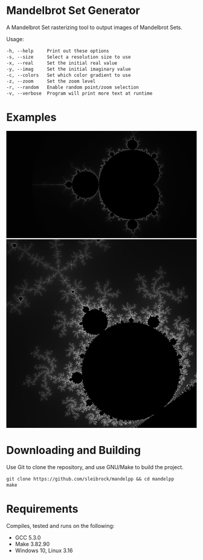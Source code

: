 # Mandelbrot Set Generator

A Mandelbrot Set rasterizing tool to output images of Mandelbrot Sets.

Usage:
```
-h, --help     Print out these options
-s, --size     Select a resolution size to use
-x, --real     Set the initial real value
-y, --imag     Set the initial imaginary value
-c, --colors   Set which color gradient to use
-z, --zoom     Set the zoom level
-r, --random   Enable random point/zoom selection
-v, --verbose  Program will print more text at runtime 
```

# Examples

![](https://raw.githubusercontent.com/sleibrock/mandelpp/master/docs/whole_720.png)
![](https://raw.githubusercontent.com/sleibrock/mandelpp/master/docs/closeup.png)

# Downloading and Building

Use Git to clone the repository, and use GNU/Make to build the project.
```
git clone https://github.com/sleibrock/mandelpp && cd mandelpp
make
```

# Requirements

Compiles, tested and runs on the following:

* GCC 5.3.0
* Make 3.82.90
* Windows 10, Linux 3.16
